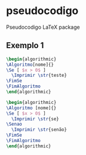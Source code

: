 # pseudocodigo
Pseudocodigo LaTeX package


## Exemplo 1

```LaTeX
\begin{algorithmic}
\Algoritmo[nome]{}
\Se [ $x > 0$ ]
  \Imprimir \str{teste}
\FimSe
\FimAlgoritmo
\end{algorithmic}
```
```LaTeX
\begin{algorithmic}
\Algoritmo [nome]{}
\Se [ $x > 0$ ]
  \Imprimir \str{se}
\Senao
  \Imprimir \str{senão}
\FimSe
\FimAlgoritmo
\end{algorithmic}
 ```
